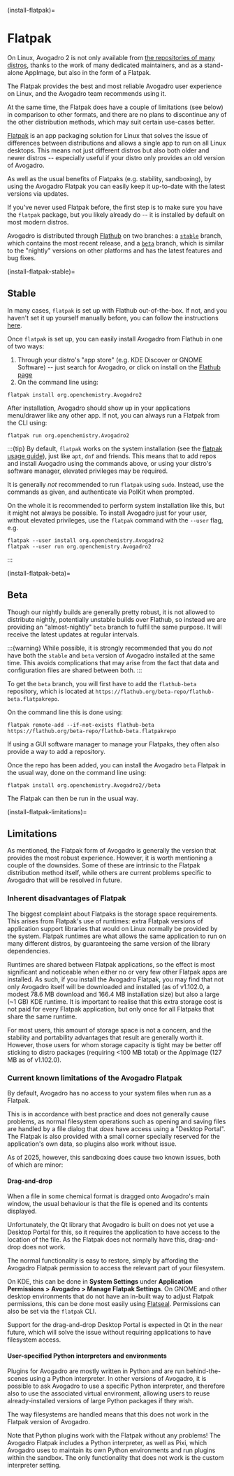 (install-flatpak)=

# Flatpak

On Linux, Avogadro 2 is not only available from [the repositories of many distros](https://repology.org/project/avogadro2/versions), thanks to the work of many dedicated maintainers, and as a stand-alone AppImage, but also in the form of a Flatpak.

The Flatpak provides the best and most reliable Avogadro user experience on Linux, and the Avogadro team recommends using it.

At the same time, the Flatpak does have a couple of limitations (see below) in comparison to other formats, and there are no plans to discontinue any of the other distribution methods, which may suit certain use-cases better.

[Flatpak](https://flatpak.org/) is an app packaging solution for Linux that solves the issue of differences between distributions and allows a single app to run on all Linux desktops.
This means not just different distros but also both older and newer distros -- especially useful if your distro only provides an old version of Avogadro.

As well as the usual benefits of Flatpaks (e.g. stability, sandboxing), by using the Avogadro Flatpak you can easily keep it up-to-date with the latest versions via updates.

If you've never used Flatpak before, the first step is to make sure you have the `flatpak` package, but you likely already do -- it is installed by default on most modern distros.

Avogadro is distributed through [Flathub](https://flathub.org/apps/org.openchemistry.Avogadro2) on two branches: a [`stable`](install-flatpak-stable) branch, which contains the most recent release, and a [`beta`](install-flatpak-beta) branch, which is similar to the "nightly" versions on other platforms and has the latest features and bug fixes.


(install-flatpak-stable)=

## Stable

In many cases, `flatpak` is set up with Flathub out-of-the-box.
If not, and you haven't set it up yourself manually before, you can follow the instructions [here](https://flathub.org/setup).

Once `flatpak` is set up, you can easily install Avogadro from Flathub in one of two ways:

1. Through your distro's "app store" (e.g. KDE Discover or GNOME Software) -- just search for Avogadro, or click on install on the [Flathub page](https://flathub.org/apps/org.openchemistry.Avogadro2)
2. On the command line using:
```shell
flatpak install org.openchemistry.Avogadro2
```

After installation, Avogadro should show up in your applications menu/drawer like any other app.
If not, you can always run a Flatpak from the CLI using:
```shell
flatpak run org.openchemistry.Avogadro2
```

:::{tip}
By default, `flatpak` works on the system installation (see the [flatpak usage guide](https://docs.flatpak.org/en/latest/using-flatpak.html)), just like `apt`, `dnf` and friends.
This means that to add repos and install Avogadro using the commands above, or using your distro's software manager, elevated privileges may be required.

It is generally _not_ recommended to run `flatpak` using `sudo`.
Instead, use the commands as given, and authenticate via PolKit when prompted.

On the whole it is recommended to perform system installation like this, but it might not always be possible.
To install Avogadro just for your user, without elevated privileges, use the `flatpak` command with the `--user` flag, e.g.
```shell
flatpak --user install org.openchemistry.Avogadro2
flatpak --user run org.openchemistry.Avogadro2
```
:::


(install-flatpak-beta)=

## Beta

Though our nightly builds are generally pretty robust, it is not allowed to distribute nightly, potentially unstable builds over Flathub, so instead we are providing an "almost-nightly" `beta` branch to fulfil the same purpose.
It will receive the latest updates at regular intervals.

:::{warning}
While possible, it is strongly recommended that you do _not_ have both the `stable` and `beta` version of Avogadro installed at the same time.
This avoids complications that may arise from the fact that data and configuration files are shared between both.
:::

To get the `beta` branch, you will first have to add the `flathub-beta` repository, which is located at `https://flathub.org/beta-repo/flathub-beta.flatpakrepo`.

On the command line this is done using:
```
flatpak remote-add --if-not-exists flathub-beta https://flathub.org/beta-repo/flathub-beta.flatpakrepo
```

If using a GUI software manager to manage your Flatpaks, they often also provide a way to add a repository.

Once the repo has been added, you can install the Avogadro `beta` Flatpak in the usual way, done on the command line using:
```shell
flatpak install org.openchemistry.Avogadro2//beta
```

The Flatpak can then be run in the usual way.


(install-flatpak-limitations)=

## Limitations

As mentioned, the Flatpak form of Avogadro is generally the version that provides the most robust experience.
However, it is worth mentioning a couple of the downsides.
Some of these are intrinsic to the Flatpak distribution method itself, while others are current problems specific to Avogadro that will be resolved in future.

### Inherent disadvantages of Flatpak

The biggest complaint about Flatpaks is the storage space requirements.
This arises from Flatpak's use of runtimes: extra Flatpak versions of application support libraries that would on Linux normally be provided by the system.
Flatpak runtimes are what allows the same application to run on many different distros, by guaranteeing the same version of the library dependencies.

Runtimes are shared between Flatpak applications, so the effect is most significant and noticeable when either no or very few other Flatpak apps are installed.
As such, if you install the Avogadro Flatpak, you may find that not only Avogadro itself will be downloaded and installed (as of v1.102.0, a modest 78.6 MB download and 166.4 MB installation size) but also a large (~1 GB) KDE runtime.
It is important to realise that this extra storage cost is not paid for every Flatpak application, but only once for all Flatpaks that share the same runtime.

For most users, this amount of storage space is not a concern, and the stability and portability advantages that result are generally worth it.
However, those users for whom storage capacity is tight may be better off sticking to distro packages (requiring <100 MB total) or the AppImage (127 MB as of v1.102.0).

### Current known limitations of the Avogadro Flatpak

By default, Avogadro has no access to your system files when run as a Flatpak.

This is in accordance with best practice and does not generally cause problems, as normal filesystem operations such as opening and saving files are handled by a file dialog that _does_ have access using a "Desktop Portal".
The Flatpak is also provided with a small corner specially reserved for the application's own data, so plugins also work without issue.

As of 2025, however, this sandboxing does cause two known issues, both of which are minor:

#### Drag-and-drop

When a file in some chemical format is dragged onto Avogadro's main window, the usual behaviour is that the file is opened and its contents displayed.

Unfortunately, the Qt library that Avogadro is built on does not yet use a Desktop Portal for this, so it requires the application to have access to the location of the file.
As the Flatpak does not normally have this, drag-and-drop does not work.

The normal functionality is easy to restore, simply by affording the Avogadro Flatpak permission to access the relevant part of your filesystem.

On KDE, this can be done in **System Settings** under **Application Permissions > Avogadro > Manage Flatpak Settings**.
On GNOME and other desktop environments that do not have an in-built way to adjust Flatpak permissions, this can be done most easily using [Flatseal](https://flathub.org/en/apps/com.github.tchx84.Flatseal).
Permissions can also be set via the `flatpak` CLI.

Support for the drag-and-drop Desktop Portal is expected in Qt in the near future, which will solve the issue without requiring applications to have filesystem access.

#### User-specified Python interpreters and environments

Plugins for Avogadro are mostly written in Python and are run behind-the-scenes using a Python interpreter.
In other versions of Avogadro, it is possible to ask Avogadro to use a specific Python interpreter, and therefore also to use the associated virtual environment, allowing users to reuse already-installed versions of large Python packages if they wish.

The way filesystems are handled means that this does not work in the Flatpak version of Avogadro.

Note that Python plugins work with the Flatpak without any problems!
The Avogadro Flatpak includes a Python interpreter, as well as Pixi, which Avogadro uses to maintain its own Python environments and run plugins within the sandbox.
The only functionality that does not work is the custom interpreter setting.

```{toctree}
```
